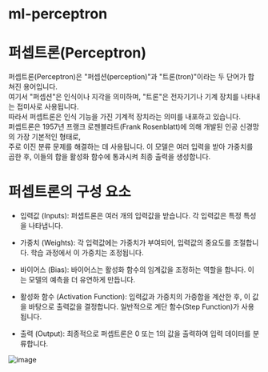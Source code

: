 # ml-perceptron

# 퍼셉트론(Perceptron)
퍼셉트론(Perceptron)은 "퍼셉션(perception)"과 "트론(tron)"이라는 두 단어가 합쳐진 용어입니다.   
여기서 "퍼셉션"은 인식이나 지각을 의미하며, "트론"은 전자기기나 기계 장치를 나타내는 접미사로 사용됩니다.  
따라서 퍼셉트론은 인식 기능을 가진 기계적 장치라는 의미를 내포하고 있습니다.  
퍼셉트론은 1957년 프랭크 로젠블라트(Frank Rosenblatt)에 의해 개발된 인공 신경망의 가장 기본적인 형태로,  
주로 이진 분류 문제를 해결하는 데 사용됩니다. 
이 모델은 여러 입력을 받아 가중치를 곱한 후, 이들의 합을 활성화 함수에 통과시켜 최종 출력을 생성합니다.    

# 퍼셉트론의 구성 요소
- 입력값 (Inputs): 퍼셉트론은 여러 개의 입력값을 받습니다. 각 입력값은 특정 특성을 나타냅니다.

- 가중치 (Weights): 각 입력값에는 가중치가 부여되어, 입력값의 중요도를 조절합니다. 학습 과정에서 이 가중치는 조정됩니다.

- 바이어스 (Bias): 바이어스는 활성화 함수의 임계값을 조정하는 역할을 합니다. 이는 모델의 예측을 더 유연하게 만듭니다.

- 활성화 함수 (Activation Function): 입력값과 가중치의 가중합을 계산한 후, 이 값을 바탕으로 출력값을 결정합니다. 일반적으로 계단 함수(Step Function)가 사용됩니다.

- 출력 (Output): 최종적으로 퍼셉트론은 0 또는 1의 값을 출력하여 입력 데이터를 분류합니다.


![image](https://github.com/user-attachments/assets/ec0a6ef0-c07a-4b36-be93-11cfbacb5f18)


